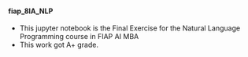 #### fiap_8IA_NLP
* This jupyter notebook is the Final Exercise for the Natural Language Programming course in FIAP AI MBA
* This work got A+ grade.
